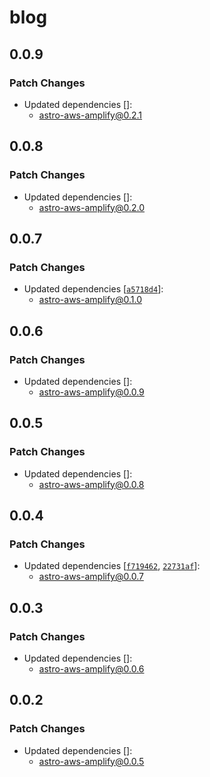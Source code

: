 # blog

## 0.0.9

### Patch Changes

- Updated dependencies []:
  - astro-aws-amplify@0.2.1

## 0.0.8

### Patch Changes

- Updated dependencies []:
  - astro-aws-amplify@0.2.0

## 0.0.7

### Patch Changes

- Updated dependencies [[`a5718d4`](https://github.com/alexnguyennz/astro-aws-amplify/commit/a5718d470043db7abcd07e5c601c348a9a87efb5)]:
  - astro-aws-amplify@0.1.0

## 0.0.6

### Patch Changes

- Updated dependencies []:
  - astro-aws-amplify@0.0.9

## 0.0.5

### Patch Changes

- Updated dependencies []:
  - astro-aws-amplify@0.0.8

## 0.0.4

### Patch Changes

- Updated dependencies [[`f719462`](https://github.com/alexnguyennz/astro-aws-amplify/commit/f71946256dd1b62896bd49458eb9860f2da9ac94), [`22731af`](https://github.com/alexnguyennz/astro-aws-amplify/commit/22731af0794e054be7e55680f1bfe8d1c7dde7e0)]:
  - astro-aws-amplify@0.0.7

## 0.0.3

### Patch Changes

- Updated dependencies []:
  - astro-aws-amplify@0.0.6

## 0.0.2

### Patch Changes

- Updated dependencies []:
  - astro-aws-amplify@0.0.5

